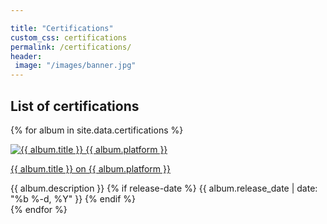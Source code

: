 ```yaml
---

title: "Certifications"
custom_css: certifications
permalink: /certifications/
header: 
 image: "/images/banner.jpg"
---
```


## List of certifications
{% for album in site.data.certifications %}
  <article>
    <a href="{{ album.url }}">
      <img src="{{ album.img }}" alt="{{ album.title }} {{ album.platform }}"/> 
      <p>{{ album.title }}
    on {{ album.platform }}</p></a>
	{{ album.description }}
    {% if release-date %}
      <span class="release-date">{{ album.release_date | date: "%b %-d, %Y" }}</span>
    {% endif %}
	
	
	
  </article>
{% endfor %}
 